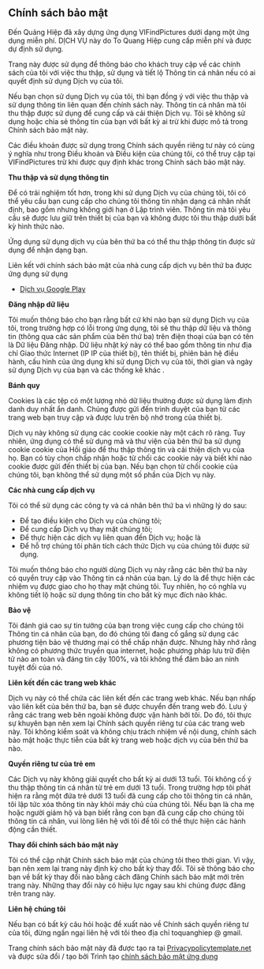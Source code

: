 ## <font style="vertical-align: inherit;"><font style="vertical-align: inherit;">Chính sách bảo mật</font></font>

<font style="vertical-align: inherit;"><font style="vertical-align: inherit;">Đến Quảng Hiệp đã xây dựng ứng dụng VIFindPictures dưới dạng một ứng dụng miễn phí.</font> <font style="vertical-align: inherit;">DỊCH VỤ này do To Quang Hiệp cung cấp miễn phí và được dự định sử dụng.</font></font>

<font style="vertical-align: inherit;"><font style="vertical-align: inherit;">Trang này được sử dụng để thông báo cho khách truy cập về các chính sách của tôi với việc thu thập, sử dụng và tiết lộ Thông tin cá nhân nếu có ai quyết định sử dụng Dịch vụ của tôi.</font></font>

<font style="vertical-align: inherit;"><font style="vertical-align: inherit;">Nếu bạn chọn sử dụng Dịch vụ của tôi, thì bạn đồng ý với việc thu thập và sử dụng thông tin liên quan đến chính sách này.</font> <font style="vertical-align: inherit;">Thông tin cá nhân mà tôi thu thập được sử dụng để cung cấp và cải thiện Dịch vụ.</font> <font style="vertical-align: inherit;">Tôi sẽ không sử dụng hoặc chia sẻ thông tin của bạn với bất kỳ ai trừ khi được mô tả trong Chính sách bảo mật này.</font></font>

<font style="vertical-align: inherit;"><font style="vertical-align: inherit;">Các điều khoản được sử dụng trong Chính sách quyền riêng tư này có cùng ý nghĩa như trong Điều khoản và Điều kiện của chúng tôi, có thể truy cập tại VIFindPictures trừ khi được quy định khác trong Chính sách bảo mật này.</font></font>

**<font style="vertical-align: inherit;"><font style="vertical-align: inherit;">Thu thập và sử dụng thông tin</font></font>**

<font style="vertical-align: inherit;"><font style="vertical-align: inherit;">Để có trải nghiệm tốt hơn, trong khi sử dụng Dịch vụ của chúng tôi, tôi có thể yêu cầu bạn cung cấp cho chúng tôi thông tin nhận dạng cá nhân nhất định, bao gồm nhưng không giới hạn ở Lập trình viên.</font> <font style="vertical-align: inherit;">Thông tin mà tôi yêu cầu sẽ được lưu giữ trên thiết bị của bạn và không được tôi thu thập dưới bất kỳ hình thức nào.</font></font>

<font style="vertical-align: inherit;"><font style="vertical-align: inherit;">Ứng dụng sử dụng dịch vụ của bên thứ ba có thể thu thập thông tin được sử dụng để nhận dạng bạn.</font></font>

<font style="vertical-align: inherit;"><font style="vertical-align: inherit;">Liên kết với chính sách bảo mật của nhà cung cấp dịch vụ bên thứ ba được ứng dụng sử dụng</font></font>

*   [<font style="vertical-align: inherit;"><font style="vertical-align: inherit;">Dịch vụ Google Play</font></font>](https://www.google.com/policies/privacy/)

**<font style="vertical-align: inherit;"><font style="vertical-align: inherit;">Đăng nhập dữ liệu</font></font>**

<font style="vertical-align: inherit;"><font style="vertical-align: inherit;">Tôi muốn thông báo cho bạn rằng bất cứ khi nào bạn sử dụng Dịch vụ của tôi, trong trường hợp có lỗi trong ứng dụng, tôi sẽ thu thập dữ liệu và thông tin (thông qua các sản phẩm của bên thứ ba) trên điện thoại của bạn có tên là Dữ liệu Đăng nhập.</font> <font style="vertical-align: inherit;">Dữ liệu nhật ký này có thể bao gồm thông tin như địa chỉ Giao thức Internet (IP IP của thiết bị), tên thiết bị, phiên bản hệ điều hành, cấu hình của ứng dụng khi sử dụng Dịch vụ của tôi, thời gian và ngày sử dụng Dịch vụ của bạn và các thống kê khác .</font></font>

**<font style="vertical-align: inherit;"><font style="vertical-align: inherit;">Bánh quy</font></font>**

<font style="vertical-align: inherit;"><font style="vertical-align: inherit;">Cookies là các tệp có một lượng nhỏ dữ liệu thường được sử dụng làm định danh duy nhất ẩn danh.</font> <font style="vertical-align: inherit;">Chúng được gửi đến trình duyệt của bạn từ các trang web bạn truy cập và được lưu trên bộ nhớ trong của thiết bị.</font></font>

<font style="vertical-align: inherit;"><font style="vertical-align: inherit;">Dịch vụ này không sử dụng các cookie cookie này một cách rõ ràng.</font> <font style="vertical-align: inherit;">Tuy nhiên, ứng dụng có thể sử dụng mã và thư viện của bên thứ ba sử dụng cookie cookie của Hồi giáo để thu thập thông tin và cải thiện dịch vụ của họ.</font> <font style="vertical-align: inherit;">Bạn có tùy chọn chấp nhận hoặc từ chối các cookie này và biết khi nào cookie được gửi đến thiết bị của bạn.</font> <font style="vertical-align: inherit;">Nếu bạn chọn từ chối cookie của chúng tôi, bạn không thể sử dụng một số phần của Dịch vụ này.</font></font>

**<font style="vertical-align: inherit;"><font style="vertical-align: inherit;">Các nhà cung cấp dịch vụ</font></font>**

<font style="vertical-align: inherit;"><font style="vertical-align: inherit;">Tôi có thể sử dụng các công ty và cá nhân bên thứ ba vì những lý do sau:</font></font>

*   <font style="vertical-align: inherit;"><font style="vertical-align: inherit;">Để tạo điều kiện cho Dịch vụ của chúng tôi;</font></font>
*   <font style="vertical-align: inherit;"><font style="vertical-align: inherit;">Để cung cấp Dịch vụ thay mặt chúng tôi;</font></font>
*   <font style="vertical-align: inherit;"><font style="vertical-align: inherit;">Để thực hiện các dịch vụ liên quan đến Dịch vụ;</font> <font style="vertical-align: inherit;">hoặc là</font></font>
*   <font style="vertical-align: inherit;"><font style="vertical-align: inherit;">Để hỗ trợ chúng tôi phân tích cách thức Dịch vụ của chúng tôi được sử dụng.</font></font>

<font style="vertical-align: inherit;"><font style="vertical-align: inherit;">Tôi muốn thông báo cho người dùng Dịch vụ này rằng các bên thứ ba này có quyền truy cập vào Thông tin cá nhân của bạn.</font> <font style="vertical-align: inherit;">Lý do là để thực hiện các nhiệm vụ được giao cho họ thay mặt chúng tôi.</font> <font style="vertical-align: inherit;">Tuy nhiên, họ có nghĩa vụ không tiết lộ hoặc sử dụng thông tin cho bất kỳ mục đích nào khác.</font></font>

**<font style="vertical-align: inherit;"><font style="vertical-align: inherit;">Bảo vệ</font></font>**

<font style="vertical-align: inherit;"><font style="vertical-align: inherit;">Tôi đánh giá cao sự tin tưởng của bạn trong việc cung cấp cho chúng tôi Thông tin cá nhân của bạn, do đó chúng tôi đang cố gắng sử dụng các phương tiện bảo vệ thương mại có thể chấp nhận được.</font> <font style="vertical-align: inherit;">Nhưng hãy nhớ rằng không có phương thức truyền qua internet, hoặc phương pháp lưu trữ điện tử nào an toàn và đáng tin cậy 100%, và tôi không thể đảm bảo an ninh tuyệt đối của nó.</font></font>

**<font style="vertical-align: inherit;"><font style="vertical-align: inherit;">Liên kết đến các trang web khác</font></font>**

<font style="vertical-align: inherit;"><font style="vertical-align: inherit;">Dịch vụ này có thể chứa các liên kết đến các trang web khác.</font> <font style="vertical-align: inherit;">Nếu bạn nhấp vào liên kết của bên thứ ba, bạn sẽ được chuyển đến trang web đó.</font> <font style="vertical-align: inherit;">Lưu ý rằng các trang web bên ngoài không được vận hành bởi tôi.</font> <font style="vertical-align: inherit;">Do đó, tôi thực sự khuyên bạn nên xem lại Chính sách quyền riêng tư của các trang web này.</font> <font style="vertical-align: inherit;">Tôi không kiểm soát và không chịu trách nhiệm về nội dung, chính sách bảo mật hoặc thực tiễn của bất kỳ trang web hoặc dịch vụ của bên thứ ba nào.</font></font>

**<font style="vertical-align: inherit;"><font style="vertical-align: inherit;">Quyền riêng tư của trẻ em</font></font>**

<font style="vertical-align: inherit;"><font style="vertical-align: inherit;">Các Dịch vụ này không giải quyết cho bất kỳ ai dưới 13 tuổi. Tôi không cố ý thu thập thông tin cá nhân từ trẻ em dưới 13 tuổi. Trong trường hợp tôi phát hiện ra rằng một đứa trẻ dưới 13 tuổi đã cung cấp cho tôi thông tin cá nhân, tôi lập tức xóa thông tin này khỏi máy chủ của chúng tôi.</font> <font style="vertical-align: inherit;">Nếu bạn là cha mẹ hoặc người giám hộ và bạn biết rằng con bạn đã cung cấp cho chúng tôi thông tin cá nhân, vui lòng liên hệ với tôi để tôi có thể thực hiện các hành động cần thiết.</font></font>

**<font style="vertical-align: inherit;"><font style="vertical-align: inherit;">Thay đổi chính sách bảo mật này</font></font>**

<font style="vertical-align: inherit;"><font style="vertical-align: inherit;">Tôi có thể cập nhật Chính sách bảo mật của chúng tôi theo thời gian.</font> <font style="vertical-align: inherit;">Vì vậy, bạn nên xem lại trang này định kỳ cho bất kỳ thay đổi.</font> <font style="vertical-align: inherit;">Tôi sẽ thông báo cho bạn về bất kỳ thay đổi nào bằng cách đăng Chính sách bảo mật mới trên trang này.</font> <font style="vertical-align: inherit;">Những thay đổi này có hiệu lực ngay sau khi chúng được đăng trên trang này.</font></font>

**<font style="vertical-align: inherit;"><font style="vertical-align: inherit;">Liên hệ chúng tôi</font></font>**

<font style="vertical-align: inherit;"><font style="vertical-align: inherit;">Nếu bạn có bất kỳ câu hỏi hoặc đề xuất nào về Chính sách quyền riêng tư của tôi, đừng ngần ngại liên hệ với tôi theo địa chỉ toquanghiep @ gmail.</font></font>

<font style="vertical-align: inherit;"><font style="vertical-align: inherit;">Trang chính sách bảo mật này đã được tạo ra tại</font></font> [<font style="vertical-align: inherit;"><font style="vertical-align: inherit;">Privacypolicytemplate.net</font></font>](https://privacypolicytemplate.net) <font style="vertical-align: inherit;"><font style="vertical-align: inherit;">và được sửa đổi / tạo bởi Trình tạo</font></font> [<font style="vertical-align: inherit;"><font style="vertical-align: inherit;">chính sách bảo mật ứng dụng</font></font>](https://app-privacy-policy-generator.firebaseapp.com/)